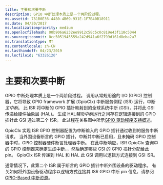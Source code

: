 ```yaml
---
title: 主要和次要中断
description: GPIO 中断处理本质上是一个两阶段过程。
ms.assetid: 731B0E36-4480-4B69-931E-1F7B40B18911
ms.date: 04/20/2017
ms.localizationpriority: medium
ms.openlocfilehash: 00b906a6232ee9912c58c5c0c819e43f110c5044
ms.sourcegitcommit: 0cc5051945559a242d941a6f2799d161d8eba2a7
ms.translationtype: MT
ms.contentlocale: zh-CN
ms.lasthandoff: 04/23/2019
ms.locfileid: "63326120"
---
```

# <a name="primary-and-secondary-interrupts"></a>主要和次要中断


GPIO 中断处理本质上是一个两阶段过程。 调用从常规用途的 I/O (GPIO) 控制器，它将导致 GPIO framework 扩展 (GpioClx) 中断服务例程 (ISR) 运行，中断*主中断*。 此 ISR 将中断的 GPIO 插针映射到的全球系统中断 (GSI)，并将此 GSI 传递给硬件抽象层 (HAL)。 生成 HAL*辅助中断*运行之间存在逻辑连接到的 GPIO 插针此 GSI 通过第二个 ISR。 此过程在关系图中所示[GPIO 驱动程序支持概述](https://msdn.microsoft.com/library/windows/hardware/hh439512#gpio-block-diagram)。

GpioClx 实现 ISR GPIO 控制器配置为中断输入的 GPIO 插针通过收到的服务中断请求。 当外围设备断言的 GPIO 插针，中断并中断已启用，且未掩码 GPIO 控制器中时，GPIO 控制器硬件断言处理器中断。 在此中断响应，ISR GpioClx 查询中的 GPIO 控制器来确定生成中断，，然后确定哪些 GSI 的 GPIO 插针分配给此 pin。 GpioClx ISR 传递到 HAL 和 HAL 此 GSI 调用以逻辑方式连接到 GSI ISR。

通常情况下，此第二个 ISR 属于断言的 GPIO 插针中断外围设备的驱动程序。 有关如何将外围设备驱动程序以逻辑方式连接其 ISR GPIO 中断 pin 信息，请参阅[GPIO-Based 中断资源](https://msdn.microsoft.com/library/windows/hardware/hh698246)。

 

 




